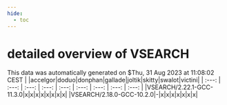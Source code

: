 ```yaml
---
hide:
  - toc
---
```


detailed overview of VSEARCH
============================


This data was automatically generated on $Thu, 31 Aug 2023 at 11:08:02 CEST
| |accelgor|doduo|donphan|gallade|joltik|skitty|swalot|victini|
| :---: | :---: | :---: | :---: | :---: | :---: | :---: | :---: | :---: |
|VSEARCH/2.22.1-GCC-11.3.0|x|x|x|x|x|x|x|x|
|VSEARCH/2.18.0-GCC-10.2.0|-|x|x|x|x|x|x|x|
